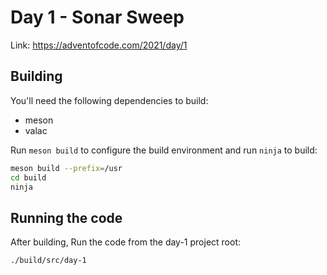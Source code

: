# Day 1 - Sonar Sweep

Link: https://adventofcode.com/2021/day/1

## Building

You'll need the following dependencies to build:
* meson
* valac

Run `meson build` to configure the build environment and run `ninja` to build:

```Bash
meson build --prefix=/usr
cd build
ninja
```

## Running the code

After building, Run the code from the day-1 project root:


```Bash
./build/src/day-1
```
